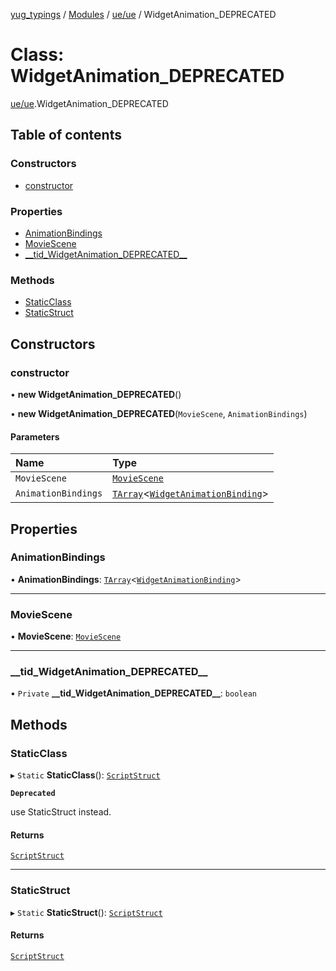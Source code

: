 [yug_typings](../README.md) / [Modules](../modules.md) / [ue/ue](../modules/ue_ue.md) / WidgetAnimation\_DEPRECATED

# Class: WidgetAnimation\_DEPRECATED

[ue/ue](../modules/ue_ue.md).WidgetAnimation_DEPRECATED

## Table of contents

### Constructors

- [constructor](ue_ue.WidgetAnimation_DEPRECATED.md#constructor)

### Properties

- [AnimationBindings](ue_ue.WidgetAnimation_DEPRECATED.md#animationbindings)
- [MovieScene](ue_ue.WidgetAnimation_DEPRECATED.md#moviescene)
- [\_\_tid\_WidgetAnimation\_DEPRECATED\_\_](ue_ue.WidgetAnimation_DEPRECATED.md#__tid_widgetanimation_deprecated__)

### Methods

- [StaticClass](ue_ue.WidgetAnimation_DEPRECATED.md#staticclass)
- [StaticStruct](ue_ue.WidgetAnimation_DEPRECATED.md#staticstruct)

## Constructors

### constructor

• **new WidgetAnimation_DEPRECATED**()

• **new WidgetAnimation_DEPRECATED**(`MovieScene`, `AnimationBindings`)

#### Parameters

| Name | Type |
| :------ | :------ |
| `MovieScene` | [`MovieScene`](ue_ue.MovieScene.md) |
| `AnimationBindings` | [`TArray`](../interfaces/ue_puerts.TArray.md)<[`WidgetAnimationBinding`](ue_ue.WidgetAnimationBinding.md)\> |

## Properties

### AnimationBindings

• **AnimationBindings**: [`TArray`](../interfaces/ue_puerts.TArray.md)<[`WidgetAnimationBinding`](ue_ue.WidgetAnimationBinding.md)\>

___

### MovieScene

• **MovieScene**: [`MovieScene`](ue_ue.MovieScene.md)

___

### \_\_tid\_WidgetAnimation\_DEPRECATED\_\_

• `Private` **\_\_tid\_WidgetAnimation\_DEPRECATED\_\_**: `boolean`

## Methods

### StaticClass

▸ `Static` **StaticClass**(): [`ScriptStruct`](ue_ue.ScriptStruct.md)

**`Deprecated`**

use StaticStruct instead.

#### Returns

[`ScriptStruct`](ue_ue.ScriptStruct.md)

___

### StaticStruct

▸ `Static` **StaticStruct**(): [`ScriptStruct`](ue_ue.ScriptStruct.md)

#### Returns

[`ScriptStruct`](ue_ue.ScriptStruct.md)
